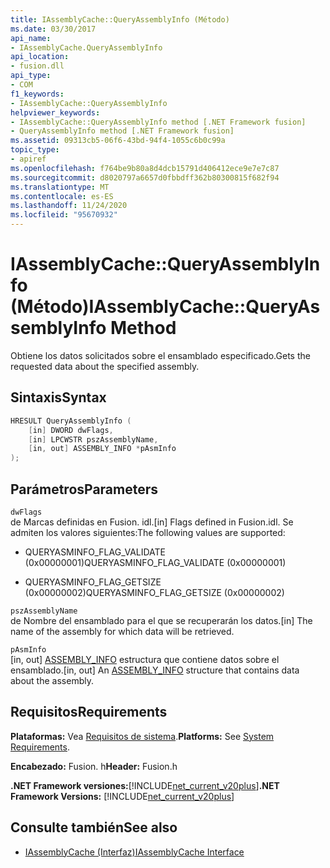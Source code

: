 ```yaml
---
title: IAssemblyCache::QueryAssemblyInfo (Método)
ms.date: 03/30/2017
api_name:
- IAssemblyCache.QueryAssemblyInfo
api_location:
- fusion.dll
api_type:
- COM
f1_keywords:
- IAssemblyCache::QueryAssemblyInfo
helpviewer_keywords:
- IAssemblyCache::QueryAssemblyInfo method [.NET Framework fusion]
- QueryAssemblyInfo method [.NET Framework fusion]
ms.assetid: 09313cb5-06f6-43bd-94f4-1055c6b0c99a
topic_type:
- apiref
ms.openlocfilehash: f764be9b80a8d4dcb15791d406412ece9e7e7c87
ms.sourcegitcommit: d8020797a6657d0fbbdff362b80300815f682f94
ms.translationtype: MT
ms.contentlocale: es-ES
ms.lasthandoff: 11/24/2020
ms.locfileid: "95670932"
---
```

# <a name="iassemblycachequeryassemblyinfo-method"></a><span data-ttu-id="8458b-102">IAssemblyCache::QueryAssemblyInfo (Método)</span><span class="sxs-lookup"><span data-stu-id="8458b-102">IAssemblyCache::QueryAssemblyInfo Method</span></span>

<span data-ttu-id="8458b-103">Obtiene los datos solicitados sobre el ensamblado especificado.</span><span class="sxs-lookup"><span data-stu-id="8458b-103">Gets the requested data about the specified assembly.</span></span>  
  
## <a name="syntax"></a><span data-ttu-id="8458b-104">Sintaxis</span><span class="sxs-lookup"><span data-stu-id="8458b-104">Syntax</span></span>  
  
```cpp  
HRESULT QueryAssemblyInfo (  
    [in] DWORD dwFlags,  
    [in] LPCWSTR pszAssemblyName,  
    [in, out] ASSEMBLY_INFO *pAsmInfo  
);  
```  
  
## <a name="parameters"></a><span data-ttu-id="8458b-105">Parámetros</span><span class="sxs-lookup"><span data-stu-id="8458b-105">Parameters</span></span>  

 `dwFlags`  
 <span data-ttu-id="8458b-106">de Marcas definidas en Fusion. idl.</span><span class="sxs-lookup"><span data-stu-id="8458b-106">[in] Flags defined in Fusion.idl.</span></span> <span data-ttu-id="8458b-107">Se admiten los valores siguientes:</span><span class="sxs-lookup"><span data-stu-id="8458b-107">The following values are supported:</span></span>  
  
- <span data-ttu-id="8458b-108">QUERYASMINFO_FLAG_VALIDATE (0x00000001)</span><span class="sxs-lookup"><span data-stu-id="8458b-108">QUERYASMINFO_FLAG_VALIDATE (0x00000001)</span></span>  
  
- <span data-ttu-id="8458b-109">QUERYASMINFO_FLAG_GETSIZE (0x00000002)</span><span class="sxs-lookup"><span data-stu-id="8458b-109">QUERYASMINFO_FLAG_GETSIZE (0x00000002)</span></span>  
  
 `pszAssemblyName`  
 <span data-ttu-id="8458b-110">de Nombre del ensamblado para el que se recuperarán los datos.</span><span class="sxs-lookup"><span data-stu-id="8458b-110">[in] The name of the assembly for which data will be retrieved.</span></span>  
  
 `pAsmInfo`  
 <span data-ttu-id="8458b-111">[in, out] [ASSEMBLY_INFO](assembly-info-structure.md) estructura que contiene datos sobre el ensamblado.</span><span class="sxs-lookup"><span data-stu-id="8458b-111">[in, out] An [ASSEMBLY_INFO](assembly-info-structure.md) structure that contains data about the assembly.</span></span>  
  
## <a name="requirements"></a><span data-ttu-id="8458b-112">Requisitos</span><span class="sxs-lookup"><span data-stu-id="8458b-112">Requirements</span></span>  

 <span data-ttu-id="8458b-113">**Plataformas:** Vea [Requisitos de sistema](../../get-started/system-requirements.md).</span><span class="sxs-lookup"><span data-stu-id="8458b-113">**Platforms:** See [System Requirements](../../get-started/system-requirements.md).</span></span>  
  
 <span data-ttu-id="8458b-114">**Encabezado:** Fusion. h</span><span class="sxs-lookup"><span data-stu-id="8458b-114">**Header:** Fusion.h</span></span>  
  
 <span data-ttu-id="8458b-115">**.NET Framework versiones:**[!INCLUDE[net_current_v20plus](../../../../includes/net-current-v20plus-md.md)]</span><span class="sxs-lookup"><span data-stu-id="8458b-115">**.NET Framework Versions:** [!INCLUDE[net_current_v20plus](../../../../includes/net-current-v20plus-md.md)]</span></span>  
  
## <a name="see-also"></a><span data-ttu-id="8458b-116">Consulte también</span><span class="sxs-lookup"><span data-stu-id="8458b-116">See also</span></span>

- [<span data-ttu-id="8458b-117">IAssemblyCache (Interfaz)</span><span class="sxs-lookup"><span data-stu-id="8458b-117">IAssemblyCache Interface</span></span>](iassemblycache-interface.md)
